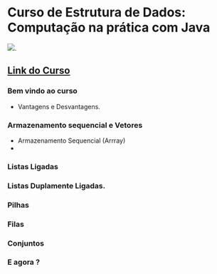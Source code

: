 # Curso de Estrutura de Dados: Computação na prática com Java
![](https://www.alura.com.br/assets/api/share/curso-estrutura-de-dados.png).
## [Link do Curso](https://cursos.alura.com.br/course/estrutura-de-dados)

### Bem vindo ao curso
* Vantagens e Desvantagens.

### Armazenamento sequencial e Vetores
* Armazenamento Sequencial (Arrray)
* 

### Listas Ligadas

### Listas Duplamente Ligadas.

### Pilhas

### Filas

### Conjuntos

### E agora ?
